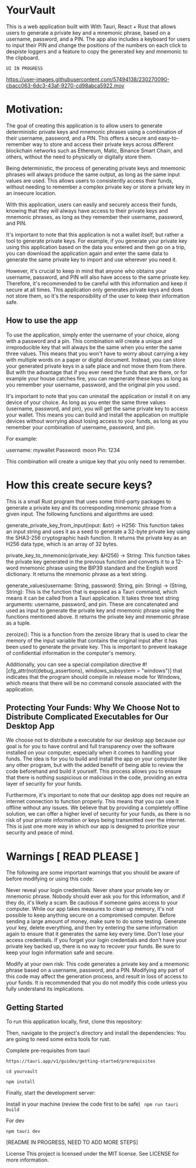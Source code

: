 # YourVault

This is a web application built with With Tauri, React + Rust that allows users to generate a private key and a mnemonic phrase, based on a username, password, and a PIN. The app also includes a keyboard for users to input their PIN and change the positions of the numbers on each click to despiste loggers and a feature to copy the generated key and mnemonic to the clipboard.

`UI IN PROGRESS `

https://user-images.githubusercontent.com/57494138/230270090-cbacc063-6dc3-43af-9270-cd98abca5922.mov

# Motivation:

The goal of creating this application is to allow users to generate deterministic private keys and mnemonic phrases using a combination of their username, password, and a PIN. This offers a secure and easy-to-remember way to store and access their private keys across different blockchain networks such as Ethereum, Matic, Binance Smart Chain, and others, without the need to physically or digitally store them.

Being deterministic, the process of generating private keys and mnemonic phrases will always produce the same output, as long as the same input values are used. This allows users to consistently access their funds, without needing to remember a complex private key or store a private key in an insecure location.

With this application, users can easily and securely access their funds, knowing that they will always have access to their private keys and mnemonic phrases, as long as they remember their username, password, and PIN.

It's important to note that this application is not a wallet itself, but rather a tool to generate private keys. For example, if you generate your private key using this application based on the data you entered and then go on a trip, you can download the application again and enter the same data to generate the same private key to import and use wherever you need it.

However, it's crucial to keep in mind that anyone who obtains your username, password, and PIN will also have access to the same private key. Therefore, it's recommended to be careful with this information and keep it secure at all times. This application only generates private keys and does not store them, so it's the responsibility of the user to keep their information safe.

## How to use the app

To use the application, simply enter the username of your choice, along with a password and a pin. This combination will create a unique and irreproducible key that will always be the same when you enter the same three values. This means that you won't have to worry about carrying a key with multiple words on a paper or digital document. Instead, you can store your generated private keys in a safe place and not move them from there. But with the advantage that if you ever need the funds that are there, or for example your house catches fire, you can regenerate these keys as long as you remember your username, password, and the original pin you used.

It's important to note that you can uninstall the application or install it on any device of your choice. As long as you enter the same three values (username, password, and pin), you will get the same private key to access your wallet. This means you can build and install the application on multiple devices without worrying about losing access to your funds, as long as you remember your combination of username, password, and pin.

For example:

username: mywallet
Password: moon
Pin: 1234

This combination will create a unique key that you only need to remember.

# How this create secure keys?

This is a small Rust program that uses some third-party packages to generate a private key and its corresponding mnemonic phrase from a given input. The following functions and algorithms are used:

generate_private_key_from_input(input: &str) -> H256: This function takes an input string and uses it as a seed to generate a 32-byte private key using the SHA3-256 cryptographic hash function. It returns the private key as an H256 data type, which is an array of 32 bytes.

private_key_to_mnemonic(private_key: &H256) -> String: This function takes the private key generated in the previous function and converts it to a 12-word mnemonic phrase using the BIP39 standard and the English word dictionary. It returns the mnemonic phrase as a text string.

generate_values(username: String, password: String, pin: String) -> (String, String): This is the function that is exposed as a Tauri command, which means it can be called from a Tauri application. It takes three text string arguments: username, password, and pin. These are concatenated and used as input to generate the private key and mnemonic phrase using the functions mentioned above. It returns the private key and mnemonic phrase as a tuple.

zeroize(): This is a function from the zeroize library that is used to clear the memory of the input variable that contains the original input after it has been used to generate the private key. This is important to prevent leakage of confidential information in the computer's memory.

Additionally, you can see a special compilation directive #![cfg_attr(not(debug_assertions), windows_subsystem = "windows")] that indicates that the program should compile in release mode for Windows, which means that there will be no command console associated with the application.

## Protecting Your Funds: Why We Choose Not to Distribute Complicated Executables for Our Desktop App

We choose not to distribute a executable for our desktop app because our goal is for you to have control and full transparency over the software installed on your computer, especially when it comes to handling your funds. The idea is for you to build and install the app on your computer like any other program, but with the added benefit of being able to review the code beforehand and build it yourself. This process allows you to ensure that there is nothing suspicious or malicious in the code, providing an extra layer of security for your funds.

Furthermore, it's important to note that our desktop app does not require an internet connection to function properly. This means that you can use it offline without any issues. We believe that by providing a completely offline solution, we can offer a higher level of security for your funds, as there is no risk of your private information or keys being transmitted over the internet. This is just one more way in which our app is designed to prioritize your security and peace of mind.

# Warnings [ READ PLEASE ]

The following are some important warnings that you should be aware of before modifying or using this code:

Never reveal your login credentials.
Never share your private key or mnemonic phrase. Nobody should ever ask you for this information, and if they do, it's likely a scam.
Be cautious if someone gains access to your computer. While our app takes measures to clean up memory, it's not possible to keep anything secure on a compromised computer.
Before sending a large amount of money, make sure to do some testing. Generate your key, delete everything, and then try entering the same information again to ensure that it generates the same key every time.
Don't lose your access credentials. If you forget your login credentials and don't have your private key backed up, there is no way to recover your funds. Be sure to keep your login information safe and secure.

Modify at your own risk: This code generates a private key and a mnemonic phrase based on a username, password, and a PIN. Modifying any part of this code may affect the generation process, and result in loss of access to your funds. It is recommended that you do not modify this code unless you fully understand its implications.

## Getting Started

To run this application locally, first, clone this repository:

Then, navigate to the project's directory and install the dependencies: You are going to need some extra tools for rust.

Complete pre-requisites from tauri

`https://tauri.app/v1/guides/getting-started/prerequisites`

```
cd yourvault
```

```
npm install
```

Finally, start the development server:

Install in your machine (review the code first to be safe)
` npm run tauri build`

For dev

```
npm tauri dev
```

[README IN PROGRESS, NEED TO ADD MORE STEPS]

License
This project is licensed under the MIT license. See LICENSE for more information.
